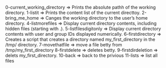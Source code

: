0-current_working_directory => Prints the absolute pathh of the working directory.
1-listit => Prints the content list of the current directtoy.
2-bring_me_home => Canges the working directory to the user’s home directory.
4-listmorefiles => Display current directory contents, including hidden files (starting with .).
5-listfilesdigitonly => Display current directory contents with user and group IDs displayed numerically.
6-firstdirectory => Creates a script that creates a directory named my_first_directory in the /tmp/ directory.
7-movethatfile => move a file betty from /tmp/my_first_directory
8-firstdelete => deletes betty.
9-firstdirdeletion => delets my_first_directory.
10-back => back to the privious
11-lists => list all files

